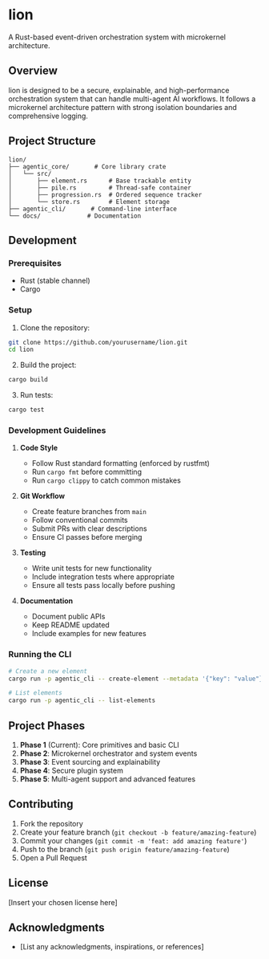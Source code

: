 # lion

A Rust-based event-driven orchestration system with microkernel architecture.

## Overview

lion is designed to be a secure, explainable, and high-performance orchestration system that can handle multi-agent AI workflows. It follows a microkernel architecture pattern with strong isolation boundaries and comprehensive logging.

## Project Structure

```
lion/
├── agentic_core/       # Core library crate
│   └── src/
│       ├── element.rs      # Base trackable entity
│       ├── pile.rs         # Thread-safe container
│       ├── progression.rs  # Ordered sequence tracker
│       └── store.rs        # Element storage
├── agentic_cli/       # Command-line interface
└── docs/             # Documentation
```

## Development

### Prerequisites

- Rust (stable channel)
- Cargo

### Setup

1. Clone the repository:
```bash
git clone https://github.com/yourusername/lion.git
cd lion
```

2. Build the project:
```bash
cargo build
```

3. Run tests:
```bash
cargo test
```

### Development Guidelines

1. **Code Style**
   - Follow Rust standard formatting (enforced by rustfmt)
   - Run `cargo fmt` before committing
   - Run `cargo clippy` to catch common mistakes

2. **Git Workflow**
   - Create feature branches from `main`
   - Follow conventional commits
   - Submit PRs with clear descriptions
   - Ensure CI passes before merging

3. **Testing**
   - Write unit tests for new functionality
   - Include integration tests where appropriate
   - Ensure all tests pass locally before pushing

4. **Documentation**
   - Document public APIs
   - Keep README updated
   - Include examples for new features

### Running the CLI

```bash
# Create a new element
cargo run -p agentic_cli -- create-element --metadata '{"key": "value"}'

# List elements
cargo run -p agentic_cli -- list-elements
```

## Project Phases

1. **Phase 1** (Current): Core primitives and basic CLI
2. **Phase 2**: Microkernel orchestrator and system events
3. **Phase 3**: Event sourcing and explainability
4. **Phase 4**: Secure plugin system
5. **Phase 5**: Multi-agent support and advanced features

## Contributing

1. Fork the repository
2. Create your feature branch (`git checkout -b feature/amazing-feature`)
3. Commit your changes (`git commit -m 'feat: add amazing feature'`)
4. Push to the branch (`git push origin feature/amazing-feature`)
5. Open a Pull Request

## License

[Insert your chosen license here]

## Acknowledgments

- [List any acknowledgments, inspirations, or references]